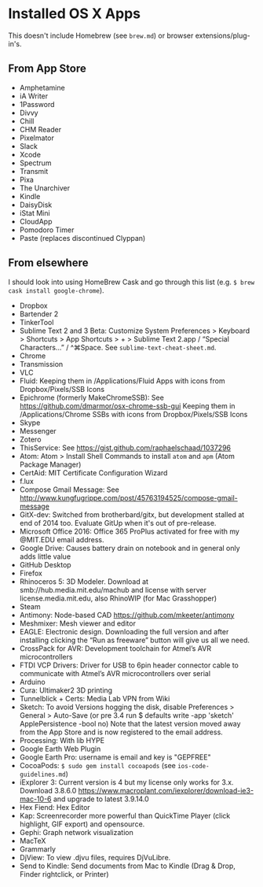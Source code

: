 # Installed OS X Apps
This doesn't include Homebrew (see `brew.md`) or browser extensions/plug-in's.

## From App Store
- Amphetamine
- iA Writer
- 1Password
- Divvy
- Chill
- CHM Reader
- Pixelmator
- Slack
- Xcode
- Spectrum
- Transmit
- Pixa
- The Unarchiver
- Kindle
- DaisyDisk
- iStat Mini
- CloudApp
- Pomodoro Timer
- Paste (replaces discontinued Clyppan)

## From elsewhere
I should look into using HomeBrew Cask and go through this list (e.g. `$ brew cask install google-chrome`).

- Dropbox
- Bartender 2
- TinkerTool
- Sublime Text 2 and 3 Beta: Customize System Preferences > Keyboard > Shortcuts > App Shortcuts > + > Sublime Text 2.app / “Special Characters…” / ^⌘Space. See `sublime-text-cheat-sheet.md`.
- Chrome
- Transmission
- VLC
- Fluid: Keeping them in /Applications/Fluid Apps with icons from Dropbox/Pixels/SSB Icons
- Epichrome (formerly MakeChromeSSB): See https://github.com/dmarmor/osx-chrome-ssb-gui Keeping them in /Applications/Chrome SSBs with icons from Dropbox/Pixels/SSB Icons
- Skype
- Messenger
- Zotero
- ThisService: See https://gist.github.com/raphaelschaad/1037296
- Atom: Atom > Install Shell Commands to install `atom` and `apm` (Atom Package Manager)
- CertAid: MIT Certificate
Configuration Wizard
- f.lux
- Compose Gmail Message: See http://www.kungfugrippe.com/post/45763194525/compose-gmail-message
- GitX-dev: Switched from brotherbard/gitx, but development stalled at end of 2014 too. Evaluate GitUp when it's out of pre-release.
- Microsoft Office 2016: Office 365 ProPlus activated for free with my @MIT.EDU email address.
- Google Drive: Causes battery drain on notebook and in general only adds little value
- GitHub Desktop
- Firefox
- Rhinoceros 5: 3D Modeler. Download at smb://hub.media.mit.edu/machub and license with server license.media.mit.edu, also RhinoWIP (for Mac Grasshopper)
- Steam
- Antimony: Node-based CAD https://github.com/mkeeter/antimony
- Meshmixer: Mesh viewer and editor
- EAGLE: Electronic design. Downloading the full version and after installing clicking the “Run as freeware” button will give us all we need.
- CrossPack for AVR: Development toolchain for Atmel’s AVR microcontrollers
- FTDI VCP Drivers: Driver for USB to 6pin header connector cable to communicate with Atmel’s AVR microcontrollers over serial
- Arduino
- Cura: Ultimaker2 3D printing
- Tunnelblick + Certs: Media Lab VPN from Wiki
- Sketch: To avoid Versions hogging the disk, disable Preferences > General > Auto-Save (or pre 3.4 run $ defaults write -app 'sketch' ApplePersistence -bool no) Note that the latest version moved away from the App Store and is now registered to the email address.
- Processing: With lib HYPE
- Google Earth Web Plugin
- Google Earth Pro: username is email and key is "GEPFREE"
- CocoaPods: `$ sudo gem install cocoapods` (see `ios-code-guidelines.md`)
- iExplorer 3: Current version is 4 but my license only works for 3.x. Download 3.8.6.0 https://www.macroplant.com/iexplorer/download-ie3-mac-10-6 and upgrade to latest 3.9.14.0
- Hex Fiend: Hex Editor
- Kap: Screenrecorder more powerful than QuickTime Player (click highlight, GIF export) and opensource.
- Gephi: Graph network visualization
- MacTeX
- Grammarly
- DjView: To view .djvu files, requires DjVuLibre.
- Send to Kindle: Send documents from Mac to Kindle (Drag & Drop, Finder rightclick, or Printer)
